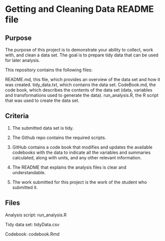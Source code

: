 Getting and Cleaning Data README file
================

Purpose
-------

The purpose of this project is to demonstrate your ability to collect, work with, and clean a data set. The goal is to prepare tidy data that can be used for later analysis.

This repository contains the following files:

README.md, this file, which provides an overview of the data set and how it was created. tidy\_data.txt, which contains the data set. CodeBook.md, the code book, which describes the contents of the data set (data, variables and transformations used to generate the data). run\_analysis.R, the R script that was used to create the data set.

Criteria
--------

1.  The submitted data set is tidy.

2.  The Github repo contains the required scripts.

3.  GitHub contains a code book that modifies and updates the available codebooks with the data to indicate all the variables and summaries calculated, along with units, and any other relevant information.

4.  The README that explains the analysis files is clear and understandable.

5.  The work submitted for this project is the work of the student who submitted it.

Files
-----

Analysis script: run\_analysis.R

Tidy data set: tidyData.csv

Codebook: codebook.Rmd
